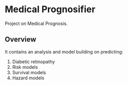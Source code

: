 # Medical Prognosifier
Project on Medical Prognosis.


## Overview
It contains an analysis and model building on predicting:
1. Diabetic retinopathy
2. Risk models
3. Survival models
4. Hazard models
